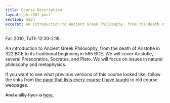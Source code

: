 ```yaml
---
title: Course Description
layout: phil301-post
section: main
excerpt: An introduction to Ancient Greek Philosophy, from the death of Aristotle in 322 BCE to its traditional beginning in 585 BCE.
---
```


Fall 2010, TuTh 12:30-2:18.

An introduction to Ancient Greek Philosophy, from the death of Aristotle in 322 BCE to its traditional beginning in 585 BCE. We will cover Aristotle, several Presocratics, Socrates, and Plato. We will focus on issues in natural philosophy and metaphysics.

If you want to see what previous versions of this course looked like, 
follow the links from 
[the page that lists every course I have taught](/courses) 
to old course webpages.

~~And a silly flyer is [here](/301f2010/301flyer.pdf)~~.